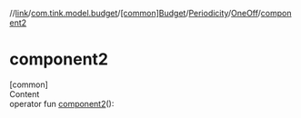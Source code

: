 //[link](../../../../index.md)/[com.tink.model.budget](../../../index.md)/[[common]Budget](../../index.md)/[Periodicity](../index.md)/[OneOff](index.md)/[component2](component2.md)



# component2  
[common]  
Content  
operator fun [component2](component2.md)(): <ERROR CLASS>  



